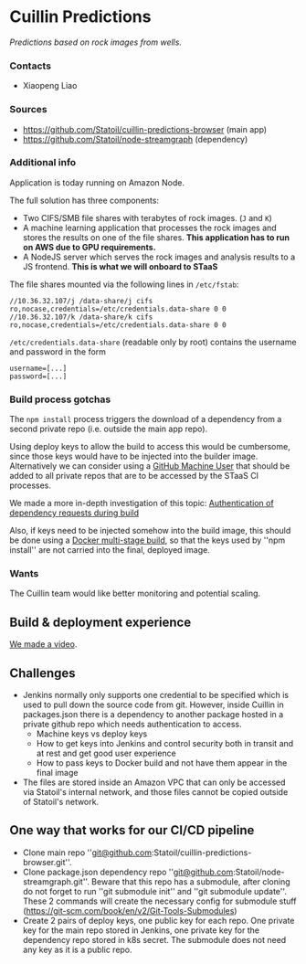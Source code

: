 # Cuillin Predictions

_Predictions based on rock images from wells._

### Contacts
  - Xiaopeng Liao

### Sources
  - https://github.com/Statoil/cuillin-predictions-browser (main app)
  - https://github.com/Statoil/node-streamgraph (dependency)

### Additional info

Application is today running on Amazon Node.

The full solution has three components:
  - Two CIFS/SMB file shares with terabytes of rock images. (`J` and `K`)
  - A machine learning application that processes the rock images and stores the results on one of the file shares. **This application has to run on AWS due to GPU requirements.**
  - A NodeJS server which serves the rock images and analysis results to a JS frontend. **This is what we will onboard to STaaS**

The file shares mounted via the following lines in `/etc/fstab`:

```
//10.36.32.107/j /data-share/j cifs ro,nocase,credentials=/etc/credentials.data-share 0 0
//10.36.32.107/k /data-share/k cifs ro,nocase,credentials=/etc/credentials.data-share 0 0
```

`/etc/credentials.data-share` (readable only by root) contains the username and password in the form

```
username=[...]
password=[...]
```

### Build process gotchas

The `npm install` process triggers the download of a dependency from a second private repo (i.e. outside the main app repo).

Using deploy keys to allow the build to access this would be cumbersome, since those keys would have to be injected into the builder image. Alternatively we can consider using a [GitHub Machine User](https://developer.github.com/v3/guides/managing-deploy-keys/#machine-users) that should be added to all private repos that are to be accessed by the STaaS CI processes.

We made a more in-depth investigation of this topic: [Authentication of dependency requests during build](build-dependency-authentication.md)

Also, if keys need to be injected somehow into the build image, this should be done using a [Docker multi-stage build](https://docs.docker.com/develop/develop-images/multistage-build/), so that the keys used by ''npm install'' are not carried into the final, deployed image.

### Wants

The Cuillin team would like better monitoring and potential scaling.


## Build & deployment experience

[We made a video](https://statoil.slack.com/files/U9NTD5935/FABU19SJD/cuillin.mp4).

## Challenges
  * Jenkins normally only supports one credential to be specified which is used to pull down the source code from git. However, inside Cuillin in packages.json there is a dependency to another package hosted in a private github repo which needs authentication to access.
    * Machine keys vs deploy keys
    * How to get keys into Jenkins and control security both in transit and at rest and get good user experience
    * How to pass keys to Docker build and not have them appear in the final image
  * The files are stored inside an Amazon VPC that can only be accessed via Statoil's internal network, and those files cannot be copied outside of Statoil's network.

## One way that works for our CI/CD pipeline
  - Clone main repo ''git@github.com:Statoil/cuillin-predictions-browser.git''.
  - Clone package.json dependency repo ''git@github.com:Statoil/node-streamgraph.git''. Beware that this repo has a submodule, after cloning do not forget to run ''git submodule init'' and ''git submodule update''. These 2 commands will create the necessary config for submodule stuff (https://git-scm.com/book/en/v2/Git-Tools-Submodules)
  - Create 2 pairs of deploy keys, one public key for each repo. One private key for the main repo stored in Jenkins, one private key for the dependency repo stored in k8s secret. The submodule does not need any key as it is a public repo.